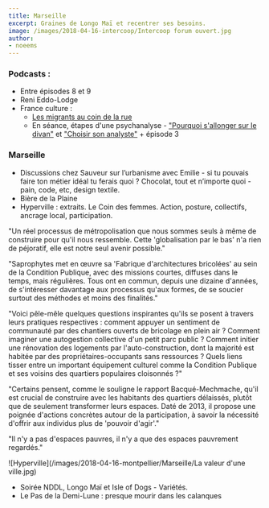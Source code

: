 ```yaml
---
title: Marseille
excerpt: Graines de Longo Maï et recentrer ses besoins.
image: /images/2018-04-16-intercoop/Intercoop forum ouvert.jpg
author:
- noeems
---
```

### Podcasts :
- Entre épisodes 8 et 9
- Reni Eddo-Lodge
- France culture :
  - [Les migrants au coin de la rue](https://www.franceculture.fr/emissions/la-suite-dans-les-idees/les-migrants-au-coin-de-la-rue)
  - En séance, étapes d'une psychanalyse - ["Pourquoi s'allonger sur le divan"](https://www.franceculture.fr/emissions/lsd-la-serie-documentaire/en-seance-etapes-dune-psychanalyse-14-pourquoi-sallonger-sur-le) et ["Choisir son analyste"](https://www.franceculture.fr/emissions/lsd-la-serie-documentaire/en-seance-etapes-dune-psychanalyse-24-choisir-son-analyste) + épisode 3

### Marseille
- Discussions chez Sauveur sur l’urbanisme avec Emilie - si tu pouvais faire ton métier idéal tu ferais quoi ? Chocolat, tout et n’importe quoi - pain, code, etc, design textile.
- Bière de la Plaine
- Hyperville : extraits. Le Coin des femmes. Action, posture, collectifs, ancrage local, participation.

"Un réel processus de métropolisation que nous sommes seuls à même de construire pour qu'il nous ressemble. Cette 'globalisation par le bas' n'a rien de péjoratif, elle est notre seul avenir possible."

"Saprophytes met en œuvre sa 'Fabrique d'architectures bricolées' au sein de la Condition Publique, avec des missions courtes, diffuses dans le temps, mais régulières. Tous ont en commun, depuis une dizaine d'années, de s'intéresser davantage aux processus qu'aux formes, de se soucier surtout des méthodes et moins des finalités."

"Voici pêle-mêle quelques questions inspirantes qu'ils se posent à travers leurs pratiques respectives : comment appuyer un sentiment de communauté par des chantiers ouverts de bricolage en plein air ? Comment imaginer une autogestion collective d'un petit parc public ? Comment initier une rénovation des logements par l'auto-construction, dont la majorité est habitée par des propriétaires-occupants sans ressources ? Quels liens tisser entre un important équipement culturel comme la Condition Publique et ses voisins des quartiers populaires cloisonnés ?"

"Certains pensent, comme le souligne le rapport Bacqué-Mechmache, qu'il est crucial de construire avec les habitants des quartiers délaissés, plutôt que de seulement transformer leurs espaces. Daté de 2013, il propose une poignée d'actions concrètes autour de la participation, à savoir la nécessité d'offrir aux individus plus de 'pouvoir d'agir'."

"Il n'y a pas d'espaces pauvres, il n'y a que des espaces pauvrement regardés."

![Hyperville](/images/2018-04-16-montpellier/Marseille/La valeur d'une ville.jpg)

- Soirée NDDL, Longo Maï et Isle of Dogs - Variétés.
- Le Pas de la Demi-Lune : presque mourir dans les calanques
